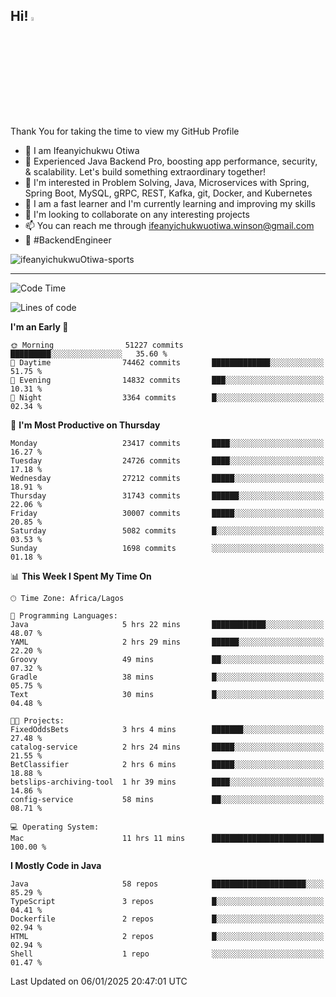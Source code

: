 <!-- BLOG-POST-LIST:START --><!-- BLOG-POST-LIST:END -->

## Hi! <img src="https://media.giphy.com/media/hvRJCLFzcasrR4ia7z/giphy.gif" width="4%"> 

Thank You for taking the time to view my GitHub Profile

- 👋 I am Ifeanyichukwu Otiwa
- 🚀 Experienced Java Backend Pro, boosting app performance, security, & scalability. Let's build something extraordinary together!
- 👀 I'm interested in Problem Solving, Java, Microservices with Spring, Spring Boot, MySQL, gRPC, REST, Kafka, git, Docker, and Kubernetes
- 🌱 I am a fast learner and I'm currently learning and improving my skills
- 💞️ I'm looking to collaborate on any interesting projects
- 📫 You can reach me through ifeanyichukwuotiwa.winson@gmail.com
- 🚀 #BackendEngineer

<p align="left" marginTop="10px"> <img src="https://komarev.com/ghpvc/?username=ifeanyichukwuOtiwa-sports&label=Profile%20views&color=0e75b6&style=for-the-badge" alt="ifeanyichukwuOtiwa-sports" /> </p>

***

<!--START_SECTION:waka-->
![Code Time](http://img.shields.io/badge/Code%20Time-3%2C292%20hrs%2039%20mins-blue)

![Lines of code](https://img.shields.io/badge/From%20Hello%20World%20I%27ve%20Written-35.6%20million%20lines%20of%20code-blue)

**I'm an Early 🐤** 

```text
🌞 Morning                51227 commits       █████████░░░░░░░░░░░░░░░░   35.60 % 
🌆 Daytime                74462 commits       █████████████░░░░░░░░░░░░   51.75 % 
🌃 Evening                14832 commits       ███░░░░░░░░░░░░░░░░░░░░░░   10.31 % 
🌙 Night                  3364 commits        █░░░░░░░░░░░░░░░░░░░░░░░░   02.34 % 
```
📅 **I'm Most Productive on Thursday** 

```text
Monday                   23417 commits       ████░░░░░░░░░░░░░░░░░░░░░   16.27 % 
Tuesday                  24726 commits       ████░░░░░░░░░░░░░░░░░░░░░   17.18 % 
Wednesday                27212 commits       █████░░░░░░░░░░░░░░░░░░░░   18.91 % 
Thursday                 31743 commits       ██████░░░░░░░░░░░░░░░░░░░   22.06 % 
Friday                   30007 commits       █████░░░░░░░░░░░░░░░░░░░░   20.85 % 
Saturday                 5082 commits        █░░░░░░░░░░░░░░░░░░░░░░░░   03.53 % 
Sunday                   1698 commits        ░░░░░░░░░░░░░░░░░░░░░░░░░   01.18 % 
```


📊 **This Week I Spent My Time On** 

```text
🕑︎ Time Zone: Africa/Lagos

💬 Programming Languages: 
Java                     5 hrs 22 mins       ████████████░░░░░░░░░░░░░   48.07 % 
YAML                     2 hrs 29 mins       ██████░░░░░░░░░░░░░░░░░░░   22.20 % 
Groovy                   49 mins             ██░░░░░░░░░░░░░░░░░░░░░░░   07.32 % 
Gradle                   38 mins             █░░░░░░░░░░░░░░░░░░░░░░░░   05.75 % 
Text                     30 mins             █░░░░░░░░░░░░░░░░░░░░░░░░   04.48 % 

🐱‍💻 Projects: 
FixedOddsBets            3 hrs 4 mins        ███████░░░░░░░░░░░░░░░░░░   27.48 % 
catalog-service          2 hrs 24 mins       █████░░░░░░░░░░░░░░░░░░░░   21.55 % 
BetClassifier            2 hrs 6 mins        █████░░░░░░░░░░░░░░░░░░░░   18.88 % 
betslips-archiving-tool  1 hr 39 mins        ████░░░░░░░░░░░░░░░░░░░░░   14.86 % 
config-service           58 mins             ██░░░░░░░░░░░░░░░░░░░░░░░   08.71 % 

💻 Operating System: 
Mac                      11 hrs 11 mins      █████████████████████████   100.00 % 
```

**I Mostly Code in Java** 

```text
Java                     58 repos            █████████████████████░░░░   85.29 % 
TypeScript               3 repos             █░░░░░░░░░░░░░░░░░░░░░░░░   04.41 % 
Dockerfile               2 repos             █░░░░░░░░░░░░░░░░░░░░░░░░   02.94 % 
HTML                     2 repos             █░░░░░░░░░░░░░░░░░░░░░░░░   02.94 % 
Shell                    1 repo              ░░░░░░░░░░░░░░░░░░░░░░░░░   01.47 % 
```




 Last Updated on 06/01/2025 20:47:01 UTC
<!--END_SECTION:waka-->

<!--
<p align="center">
![trophy](https://github-profile-trophy.vercel.app/?username=ifeanyichukwuOtiwa-sports&theme=onedark) (https://github.com/ryo-ma/github-profile-trophy)
</p>
-->

<!---
ifeanyi-otiwa/ifeanyi-otiwa is a ✨ special ✨ repository because its `README.md` (this file) appears on your GitHub profile.
You can click the Preview link to take a look at your changes.
--->
